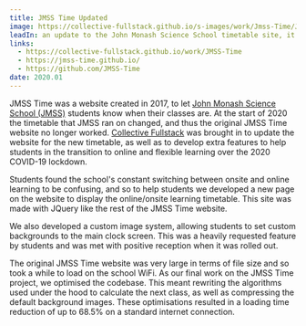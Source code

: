 ```yaml
---
title: JMSS Time Updated
image: https://collective-fullstack.github.io/s-images/work/Jmss-Time/JMSS-TimeTimetable.png
leadIn: an update to the John Monash Science School timetable site, it now supports the new timetable introduced in 2020, as well as letting users set custom images to use as the background.
links:
  - https://collective-fullstack.github.io/work/JMSS-Time
  - https://jmss-time.github.io/
  - https://github.com/JMSS-Time
date: 2020.01
---
```


JMSS Time was a website created in 2017, to let [John Monash Science School (JMSS)](https://jmss.vic.edu.au) students know when their classes are. At the start of 2020 the timetable that JMSS ran on changed, and thus the original JMSS Time website no longer worked. [Collective Fullstack](https://collective-fullstack.github.io) was brought in to update the website for the new timetable, as well as to develop extra features to help students in the transition to online and flexible learning over the 2020 COVID-19 lockdown.

Students found the school's constant switching between onsite and online learning to be confusing, and so to help students we developed a new page on the website to display the online/onsite learning timetable. This site was made with JQuery like the rest of the JMSS Time website.

We also developed a custom image system, allowing students to set custom backgrounds to the main clock screen. This was a heavily requested feature by students and was met with positive reception when it was rolled out.

The original JMSS Time website was very large in terms of file size and so took a while to load on the school WiFi. As our final work on the JMSS Time project, we optimised the codebase. This meant rewriting the algorithms used under the hood to calculate the next class, as well as compressing the default background images. These optimisations resulted in a loading time reduction of up to 68.5% on a standard internet connection.